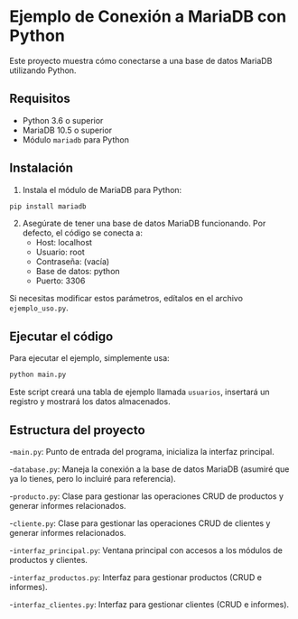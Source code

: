 # Ejemplo de Conexión a MariaDB con Python

Este proyecto muestra cómo conectarse a una base de datos MariaDB utilizando Python.

## Requisitos

- Python 3.6 o superior
- MariaDB 10.5 o superior
- Módulo `mariadb` para Python

## Instalación

1. Instala el módulo de MariaDB para Python:

```bash
pip install mariadb
```

2. Asegúrate de tener una base de datos MariaDB funcionando. Por defecto, el código se conecta a:
   - Host: localhost
   - Usuario: root
   - Contraseña: (vacía)
   - Base de datos: python
   - Puerto: 3306

Si necesitas modificar estos parámetros, edítalos en el archivo `ejemplo_uso.py`.

## Ejecutar el código

Para ejecutar el ejemplo, simplemente usa:

```bash
python main.py
```

Este script creará una tabla de ejemplo llamada `usuarios`, insertará un registro y mostrará los datos almacenados.

## Estructura del proyecto

-`main.py`: Punto de entrada del programa, inicializa la interfaz principal.

-`database.py`: Maneja la conexión a la base de datos MariaDB (asumiré que ya lo tienes, pero lo incluiré para referencia).

-`producto.py`: Clase para gestionar las operaciones CRUD de productos y generar informes relacionados.

-`cliente.py`: Clase para gestionar las operaciones CRUD de clientes y generar informes relacionados.

-`interfaz_principal.py`: Ventana principal con accesos a los módulos de productos y clientes.

-`interfaz_productos.py`: Interfaz para gestionar productos (CRUD e informes).

-`interfaz_clientes.py`: Interfaz para gestionar clientes (CRUD e informes).

